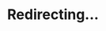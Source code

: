 ---
title: Redirecting...
layout: redirect
sitemap: false
permalink: /Denmark
redirect_to: /DNK/
---
